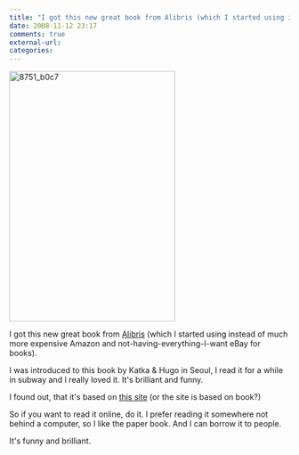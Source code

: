```yaml
---
title: "I got this new great book from Alibris (which I started using instead of much..."
date: 2008-11-12 23:17
comments: true
external-url:
categories:
---
```

[<img src="http://f.asset.soup.io/asset/0171/8751_b0c7.jpeg" width="298" height="450" alt="8751_b0c7" />][1]

I got this new great book from [Alibris][2] (which I started using instead of much more expensive Amazon and not-having-everything-I-want eBay for books).   
  
I was introduced to this book by Katka &amp; Hugo in Seoul, I read it for a while in subway and I really loved it. It's brilliant and funny.   
  
I found out, that it's based on [this site][3] (or the site is based on book?)  
  
So if you want to read it online, do it. I prefer reading it somewhere not behind a computer, so I like the paper book. And I can borrow it to people.   
  
It's funny and brilliant.

  [1]: http://stuffwhitepeoplelike.com/
  [2]: http://www.alibris.com/
  [3]: http://stuffwhitepeoplelike.com/

